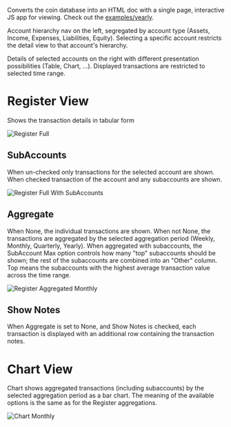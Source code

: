 Converts the coin database into an HTML doc with a single page, interactive JS app for viewing.
Check out the [examples/yearly](https://mkobetic.github.io/coin/).

Account hierarchy nav on the left, segregated by account type (Assets, Income, Expenses, Liabilities, Equity).
Selecting a specific account restricts the detail view to that account's hierarchy.

Details of selected accounts on the right with different presentation possibilities (Table, Chart, ...).
Displayed transactions are restricted to selected time range.

# Register View

Shows the transaction details in tabular form

![Register Full](https://github.com/mkobetic/coin/assets/871693/d25a6cd8-9775-4261-a601-3d2173ec8a6c)

## SubAccounts

When un-checked only transactions for the selected account are shown.
When checked transaction of the account and any subaccounts are shown.

![Register Full With SubAccounts](https://github.com/mkobetic/coin/assets/871693/011f46e4-2f1d-4566-ac6a-58f7b4b8d66f)

## Aggregate

When None, the individual transactions are shown.
When not None, the transactions are aggregated by the selected aggregation period (Weekly, Monthly, Quarterly, Yearly).
When aggregated with subaccounts, the SubAccount Max option controls how many "top" subaccounts should be shown; the rest of the subaccounts are combined into an "Other" column. Top means the subaccounts with the highest average transaction value across the time range.

![Register Aggregated Monthly](https://github.com/mkobetic/coin/assets/871693/ca4897e1-54f3-4d94-93c7-c054b925f566)

## Show Notes

When Aggregate is set to None, and Show Notes is checked, each transaction is displayed with an additional row containing the transaction notes.

# Chart View

Chart shows aggregated transactions (including subaccounts) by the selected aggregation period as a bar chart. The meaning of the available options is the same as for the Register aggregations.

![Chart Monthly](https://github.com/mkobetic/coin/assets/871693/7e265e93-131b-4a9e-b1db-3b201a53092b)
